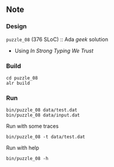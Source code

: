 ## Note

### Design

`puzzle_08` (376 SLoC) :: Ada *geek* solution

* Using *In Strong Typing We Trust*

### Build

```shell
cd puzzle_08
alr build
```

### Run

```shell
bin/puzzle_08 data/test.dat
bin/puzzle_08 data/input.dat
```

Run with some traces

```shell
bin/puzzle_08 -t data/test.dat
```

Run with help

```shell
bin/puzzle_08 -h
```
